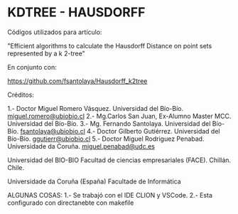 # KDTREE - HAUSDORFF 
Códigos utilizados para artículo: 

"Efficient algorithms to calculate the Hausdorff
Distance on point sets represented by a k 2-tree"

En conjunto con:

https://github.com/fsantolaya/Hausdorff_k2tree


Créditos:

1.- Doctor Miguel Romero Vásquez. Universidad del Bío-Bío. miguel.romero@ubiobio.cl 
2.- Mg.Carlos San Juan, Ex-Alumno Master MCC. Universidad del Bío-Bío. 
3.- Mg. Fernando Santolaya. Universidad del Bío-Bío. fsantolaya@ubiobio.cl 
4.- Doctor Gilberto Gutiérrez. Universidad del Bío-Bío. ggutierr@ubiobio.cl 
5.- Doctor Miguel Rodriguez Penabad. Universidade da Coruña. miguel.penabad@udc.es

Universidad del BIO-BIO Facultad de ciencias empresariales (FACE). Chillán. Chile.

Universidade da Coruña (España) Facultade de Informática

ALGUNAS COSAS: 
1.- Se trabajó con el IDE CLION y VSCode.
2.- Esta configurado con directanebte con makefile


